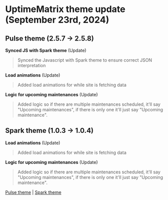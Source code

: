 # UptimeMatrix theme update (September 23rd, 2024)
## Pulse theme (2.5.7 -> 2.5.8)

**Synced JS with Spark theme** (Update)
> Synced the Javascript with Spark theme to ensure correct JSON interpretation 

**Load animations** (Update)
> Added load animations for while site is fetching data

**Logic for upcoming maintenances** (Update)
> Added logic so if there are multiple maintenances scheduled, it'll say "Upcoming maintenances", if there is only one it'll just say "Upcoming maintenance".

##
## Spark theme (1.0.3 -> 1.0.4)
**Load animations** (Update)
> Added load animations for while site is fetching data

**Logic for upcoming maintenances** (Update)
> Added logic so if there are multiple maintenances scheduled, it'll say "Upcoming maintenances", if there is only one it'll just say "Upcoming maintenance".

[Pulse theme](https://github.com/layeredy/uptimematrix-statuspage-pulse) | [Spark theme](https://github.com/layeredy/uptimematrix-statuspage-spark)